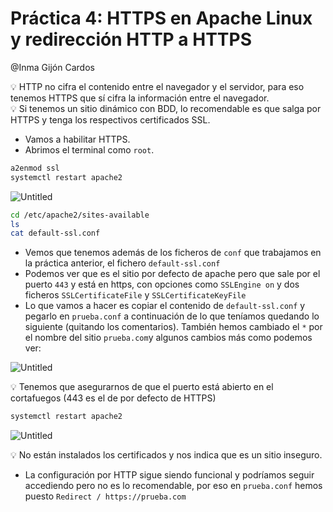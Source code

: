 # Práctica 4: HTTPS en Apache Linux y redirección HTTP a HTTPS

@Inma Gijón Cardos 

<aside>
💡 HTTP no cifra el contenido entre el navegador y el servidor, para eso tenemos HTTPS que sí cifra la información entre el navegador.

</aside>

<aside>
💡 Si tenemos un sitio dinámico con BDD, lo recomendable es que salga por HTTPS y tenga los respectivos certificados SSL.

</aside>

- Vamos a habilitar HTTPS.
- Abrimos el terminal como `root`.

```bash
a2enmod ssl
systemctl restart apache2
```

![Untitled](400%20🌋%20Implantación%20de%20aplicaciones%20web/3%20Configuración%20y%20administración%20de%20servidores%20w%2069e3a558938b461e9e0f9ef86ff72c7c/Práctica%204%20HTTPS%20en%20Apache%20Linux%20y%20redirección%20H%201b1a890ee57c4b2487b2e3e817abda45/Untitled.png)

```bash
cd /etc/apache2/sites-available
ls
cat default-ssl.conf
```

- Vemos que tenemos además de los ficheros de `conf` que trabajamos en la práctica anterior, el fichero `default-ssl.conf`
- Podemos ver que es el sitio por defecto de apache pero que sale por el puerto `443` y está en https, con opciones como `SSLEngine on` y dos ficheros `SSLCertificateFile` y `SSLCertificateKeyFile`
- Lo que vamos a hacer es copiar el contenido de `default-ssl.conf` y pegarlo en `prueba.conf` a continuación de lo que teníamos quedando lo siguiente (quitando los comentarios). También hemos cambiado el `*` por el nombre del sitio `prueba.com`y algunos cambios más como podemos ver:

![Untitled](400%20🌋%20Implantación%20de%20aplicaciones%20web/3%20Configuración%20y%20administración%20de%20servidores%20w%2069e3a558938b461e9e0f9ef86ff72c7c/Práctica%204%20HTTPS%20en%20Apache%20Linux%20y%20redirección%20H%201b1a890ee57c4b2487b2e3e817abda45/Untitled%201.png)

<aside>
💡 Tenemos que asegurarnos de que el puerto está abierto en el cortafuegos (443 es el de por defecto de HTTPS)

</aside>

```bash
systemctl restart apache2
```

![Untitled](400%20🌋%20Implantación%20de%20aplicaciones%20web/3%20Configuración%20y%20administración%20de%20servidores%20w%2069e3a558938b461e9e0f9ef86ff72c7c/Práctica%204%20HTTPS%20en%20Apache%20Linux%20y%20redirección%20H%201b1a890ee57c4b2487b2e3e817abda45/Untitled%202.png)

<aside>
💡 No están instalados los certificados y nos indica que es un sitio inseguro.

</aside>

- La configuración por HTTP sigue siendo funcional y podríamos seguir accediendo pero no es lo recomendable, por eso en `prueba.conf` hemos puesto `Redirect / https://prueba.com`